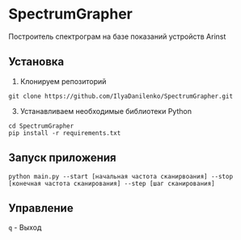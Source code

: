 # SpectrumGrapher
Построитель спектрограм на базе показаний устройств Arinst

## Установка
1. Клонируем репозиторий
```
git clone https://github.com/IlyaDanilenko/SpectrumGrapher.git
```
3. Устанавливаем необходимые библиотеки Python
```
cd SpectrumGrapher
pip install -r requirements.txt
```

## Запуск приложения
```
python main.py --start [начальная частота сканирвоания] --stop [конечная частота сканирования] --step [шаг сканирования]
```

## Управление
`q` - Выход